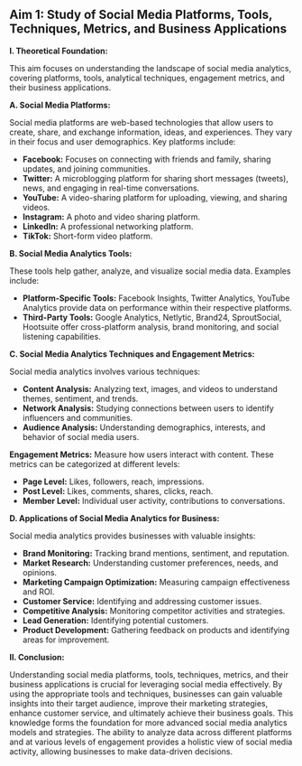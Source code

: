 ## Aim 1: Study of Social Media Platforms, Tools, Techniques, Metrics, and Business Applications

**I. Theoretical Foundation:**

This aim focuses on understanding the landscape of social media analytics, covering platforms, tools, analytical techniques, engagement metrics, and their business applications.

**A. Social Media Platforms:**

Social media platforms are web-based technologies that allow users to create, share, and exchange information, ideas, and experiences. They vary in their focus and user demographics. Key platforms include:

* **Facebook:** Focuses on connecting with friends and family, sharing updates, and joining communities.
* **Twitter:** A microblogging platform for sharing short messages (tweets), news, and engaging in real-time conversations.
* **YouTube:** A video-sharing platform for uploading, viewing, and sharing videos.
* **Instagram:** A photo and video sharing platform.
* **LinkedIn:** A professional networking platform.
* **TikTok:** Short-form video platform.

**B. Social Media Analytics Tools:**

These tools help gather, analyze, and visualize social media data. Examples include:

* **Platform-Specific Tools:** Facebook Insights, Twitter Analytics, YouTube Analytics provide data on performance within their respective platforms.
* **Third-Party Tools:** Google Analytics, Netlytic, Brand24, SproutSocial, Hootsuite offer cross-platform analysis, brand monitoring, and social listening capabilities.

**C. Social Media Analytics Techniques and Engagement Metrics:**

Social media analytics involves various techniques:

* **Content Analysis:** Analyzing text, images, and videos to understand themes, sentiment, and trends.
* **Network Analysis:** Studying connections between users to identify influencers and communities.
* **Audience Analysis:** Understanding demographics, interests, and behavior of social media users.

**Engagement Metrics:** Measure how users interact with content. These metrics can be categorized at different levels:

* **Page Level:** Likes, followers, reach, impressions.
* **Post Level:** Likes, comments, shares, clicks, reach.
* **Member Level:** Individual user activity, contributions to conversations.

**D. Applications of Social Media Analytics for Business:**

Social media analytics provides businesses with valuable insights:

* **Brand Monitoring:** Tracking brand mentions, sentiment, and reputation.
* **Market Research:** Understanding customer preferences, needs, and opinions.
* **Marketing Campaign Optimization:** Measuring campaign effectiveness and ROI.
* **Customer Service:** Identifying and addressing customer issues.
* **Competitive Analysis:** Monitoring competitor activities and strategies.
* **Lead Generation:** Identifying potential customers.
* **Product Development:** Gathering feedback on products and identifying areas for improvement.

**II. Conclusion:**

Understanding social media platforms, tools, techniques, metrics, and their business applications is crucial for leveraging social media effectively. By using the appropriate tools and techniques, businesses can gain valuable insights into their target audience, improve their marketing strategies, enhance customer service, and ultimately achieve their business goals. This knowledge forms the foundation for more advanced social media analytics models and strategies. The ability to analyze data across different platforms and at various levels of engagement provides a holistic view of social media activity, allowing businesses to make data-driven decisions.
